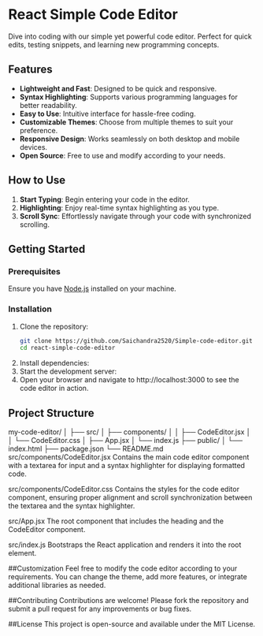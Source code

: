 # React Simple Code Editor

Dive into coding with our simple yet powerful code editor. Perfect for quick edits, testing snippets, and learning new programming concepts.

## Features

- **Lightweight and Fast**: Designed to be quick and responsive.
- **Syntax Highlighting**: Supports various programming languages for better readability.
- **Easy to Use**: Intuitive interface for hassle-free coding.
- **Customizable Themes**: Choose from multiple themes to suit your preference.
- **Responsive Design**: Works seamlessly on both desktop and mobile devices.
- **Open Source**: Free to use and modify according to your needs.

## How to Use

1. **Start Typing**: Begin entering your code in the editor.
2. **Highlighting**: Enjoy real-time syntax highlighting as you type.
3. **Scroll Sync**: Effortlessly navigate through your code with synchronized scrolling.

## Getting Started

### Prerequisites

Ensure you have [Node.js](https://nodejs.org/) installed on your machine.

### Installation

1. Clone the repository:
   ```sh
   git clone https://github.com/Saichandra2520/Simple-code-editor.git
   cd react-simple-code-editor
2. Install dependencies:
3. Start the development server:
4. Open your browser and navigate to http://localhost:3000 to see the code editor in action.

## Project Structure
my-code-editor/
│
├── src/
│   ├── components/
│   │   ├── CodeEditor.jsx
│   │   └── CodeEditor.css
│   ├── App.jsx
│   └── index.js
├── public/
│   └── index.html
├── package.json
└── README.md
src/components/CodeEditor.jsx
Contains the main code editor component with a textarea for input and a syntax highlighter for displaying formatted code.

src/components/CodeEditor.css
Contains the styles for the code editor component, ensuring proper alignment and scroll synchronization between the textarea and the syntax highlighter.

src/App.jsx
The root component that includes the heading and the CodeEditor component.

src/index.js
Bootstraps the React application and renders it into the root element.

##Customization
Feel free to modify the code editor according to your requirements. You can change the theme, add more features, or integrate additional libraries as needed.

##Contributing
Contributions are welcome! Please fork the repository and submit a pull request for any improvements or bug fixes.

##License
This project is open-source and available under the MIT License.
